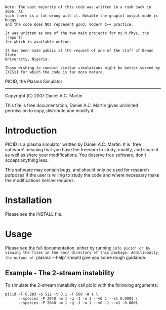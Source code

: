 	Note: The vast majority of this code was written in a rush back in 2006. As
	such there is a lot wrong with it. Notable the gnuplot output mode is buggy
	and the code does NOT represent good, modern C++ practice.
	
	It was written as one of the two main projects for my M.Phys, the [report]
	for which is available online.
	
	It has been made public at the request of one of the staff of Benue State
	University, Nigeria.
	
	Those wishing to conduct similar simulations might be better served by
	[XES1] for which the code is far more mature.

PIC1D, the Plasma Simulator
****************************

Copyright (C) 2007 Daniel A.C. Martin.

This file is free documentation; Daniel A.C. Martin gives unlimited
permission to copy, distribute and modify it.

Introduction
============

PIC1D is a plasma simulator written by Daniel A.C. Martin. It is `free
software' meaning that you have the freedom to study, modify, and share
it as well as share your modifications. You deserve free software, don't
accept anything less.

   This software may contain bugs, and should only be used for research
purposes if the user is willing to study the code and where necessary
make the modifications he/she requires.

Installation
============

Please see the INSTALL file.

Usage
=====

Please see the full documentation, either by running `info pic1d' or by
viewing the files in the doc/ directory of this package. Additionally, 
the output of `plasma --help' should give you some rough guidance.

Example - The 2-stream instability
----------------------------------

To simulate the 2-stream instability call pic1d with the following arguments:

	pic1d -l 6.283 -p 512 -t 0.1 -T 500 -W 1 \
	      --species -P 2048 -m 1 -q -1 -w 1 --v0 1 --x1 0.0001 \
	      --species -P 2048 -m 1 -q -1 -w 1 --v0 -1 --x1 -0.0001

 [report]: http://www.daniel-martin.co.uk/files/pic.pdf
 [XES1]:   http://w3.pppl.gov/~hammett/courses/trieste01/es1_code.html

